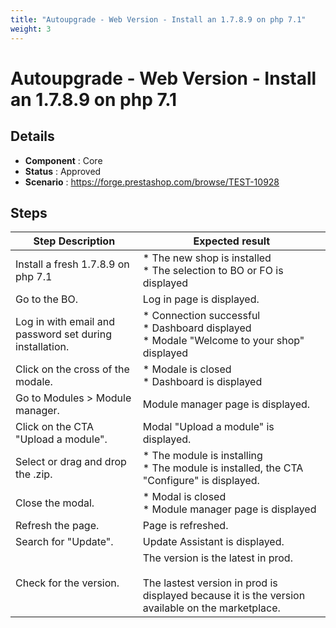 ```yaml
---
title: "Autoupgrade - Web Version - Install an 1.7.8.9 on php 7.1"
weight: 3
---
```


# Autoupgrade - Web Version - Install an 1.7.8.9 on php 7.1
## Details
* **Component** : Core
* **Status** : Approved
* **Scenario** : https://forge.prestashop.com/browse/TEST-10928

## Steps
| Step Description | Expected result |
| ----- | ----- |
| Install a fresh 1.7.8.9 on php 7.1 | * The new shop is installed<br> * The selection to BO or FO is displayed |
| Go to the BO. | Log in page is displayed. |
| Log in with email and password set during installation. | * Connection successful<br> * Dashboard displayed<br> * Modale "Welcome to your shop" displayed |
| Click on the cross of the modale. | * Modale is closed<br> * Dashboard is displayed |
| Go to Modules > Module manager. | Module manager page is displayed. |
| Click on the CTA "Upload a module". | Modal "Upload a module" is displayed. |
| Select or drag and drop the .zip. | * The module is installing<br> * The module is installed, the CTA "Configure" is displayed. |
| Close the modal. | * Modal is closed<br> * Module manager page is displayed |
| Refresh the page. | Page is refreshed. |
| Search for "Update". | Update Assistant is displayed. |
| Check for the version. | The version is the latest in prod. <br><br>The lastest version in prod is displayed because it is the version available on the marketplace. |
